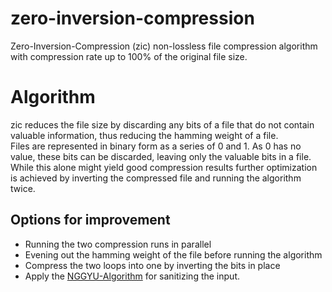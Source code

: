 # zero-inversion-compression

Zero-Inversion-Compression (zic) non-lossless file compression algorithm with compression rate up to 100% of the original file size. 

# Algorithm

zic reduces the file size by discarding any bits of a file that do not contain valuable information, thus reducing the hamming weight of a file.  
Files are represented in binary form as a series of 0 and 1. As 0 has no value, these bits can be discarded, leaving only the valuable bits in a file. While this alone might yield good compression results further optimization is achieved by inverting the compressed file and running the algorithm twice. 

## Options for improvement

* Running the two compression runs in parallel
* Evening out the hamming weight of the file before running the algorithm
* Compress the two loops into one by inverting the bits in place
* Apply the [NGGYU-Algorithm](https://www.youtube.com/watch?v=dQw4w9WgXcQ) for sanitizing the input.